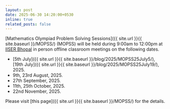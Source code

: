 ```yaml
---
layout: post
date: 2025-06-30 14:20:00+0530
inline: true
related_posts: false
---
```


[Mathematics Olympiad Problem Solving Sessions]({{ site.url }}{{ site.baseurl }}/MOPSS/) (MOPSS) will be held during <i class="fa-solid fa-clock"></i> 9:00am to 12:00pm at [IISER Bhopal](https://www.iiserb.ac.in/) in person offline classroom meetings on the following dates.

- [5th July]({{ site.url }}{{ site.baseurl }}/blog/2025/MOPSS25July5/), [19th July]({{ site.url }}{{ site.baseurl }}/blog/2025/MOPSS25July19/), 2025.
- 9th, 23rd August, 2025.
- 27th September, 2025.
- 11th, 25th October, 2025.
- 22nd November, 2025.

Please visit [this page]({{ site.url }}{{ site.baseurl }}/MOPSS/) for the details.
